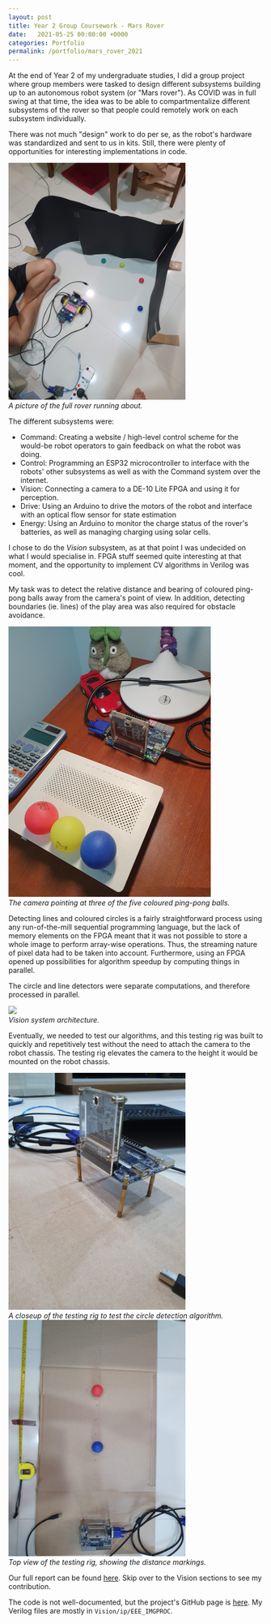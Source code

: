```yaml
---
layout: post
title: Year 2 Group Coursework - Mars Rover
date:   2021-05-25 00:00:00 +0000
categories: Portfolio
permalink: /portfolio/mars_rover_2021
---
```


At the end of Year 2 of my undergraduate studies, I did a group project where group members were tasked to design different subsystems building up to an autonomous robot system (or "Mars rover"). As COVID was in full swing at that time, the idea was to be able to compartmentalize different subsystems of the rover so that people could remotely work on each subsystem individually.

There was not much "design" work to do per se, as the robot's hardware was standardized and sent to us in kits. Still, there were plenty of opportunities for interesting implementations in code.

<p>
  <img width="350" src="../assets/Mars_Rover/full_rover.jpg">
  <br>
  <i>A picture of the full rover running about.</i>
</p>


The different subsystems were:
- Command: Creating a website / high-level control scheme for the would-be robot operators to gain feedback on what the robot was doing.
- Control: Programming an ESP32 microcontroller to interface with the robots' other subsystems as well as with the Command system over the internet.
- Vision: Connecting a camera to a DE-10 Lite FPGA and using it for perception.
- Drive: Using an Arduino to drive the motors of the robot and interface with an optical flow sensor for state estimation
- Energy: Using an Arduino to monitor the charge status of the rover's batteries, as well as managing charging using solar cells.

I chose to do the _Vision_ subsystem, as at that point I was undecided on what I would specialise in. FPGA stuff seemed quite interesting at that moment, and the opportunity to implement CV algorithms in Verilog was cool.

My task was to detect the relative distance and bearing of coloured ping-pong balls away from the camera's point of view. In addition, detecting boundaries (ie. lines) of the play area was also required for obstacle avoidance.
<p>
  <img width="400" src="../assets/Mars_Rover/detect_colors.jpg">
  <br>
  <i>The camera pointing at three of the five coloured ping-pong balls.</i>
</p>

Detecting lines and coloured circles is a fairly straightforward process using any run-of-the-mill sequential programming language, but the lack of memory elements on the FPGA meant that it was not possible to store a whole image to perform array-wise operations. Thus, the streaming nature of pixel data had to be taken into account. Furthermore, using an FPGA opened up possibilities for algorithm speedup by computing things in parallel.

The circle and line detectors were separate computations, and therefore processed in parallel.
<p>
  <img width="400" src="../assets/Mars_Rover/system_architecture.jpg">
  <br>
  <i>Vision system architecture.</i>
</p>

Eventually, we needed to test our algorithms, and this testing rig was built to quickly and repetitively test without the need to attach the camera to the robot chassis. The testing rig elevates the camera to the height it would be mounted on the robot chassis.
<p>
  <img width="350" src="../assets/Mars_Rover/distance_tb_closeup.jpg">
  <br>
  <i>A closeup of the testing rig to test the circle detection algorithm.</i>

  <img width="350" src="../assets/Mars_Rover/distance_tb_topview.jpg">
  <br>
  <i>Top view of the testing rig, showing the distance markings.</i>
</p>

Our full report can be found [here](../assets/Mars_Rover/MarsRover2021Report_Group22.pdf). Skip over to the Vision sections to see my contribution.

The code is not well-documented, but the project's GitHub page is [here](https://github.com/tianyilim/Mars_Rover). My Verilog files are mostly in `Vision/ip/EEE_IMGPROC`.